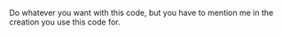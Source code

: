 Do whatever you want with this code, but you have to mention me in the creation you use this code for.